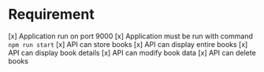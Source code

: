 # Requirement
[x] Application run on port 9000
[x] Application must be run with command `npm run start`
[x] API can store books
[x] API can display entire books
[x] API can display book details
[x] API can modify book data
[x] API can delete books
